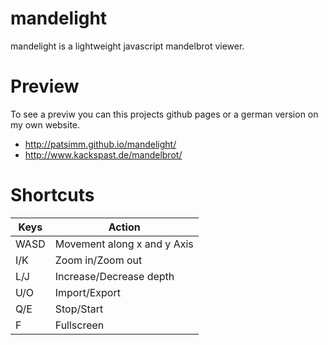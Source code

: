mandelight
==========

mandelight is a lightweight javascript mandelbrot viewer.

Preview
=======

To see a previw you can this projects github pages or a german version on my own
website.
+ http://patsimm.github.io/mandelight/
+ http://www.kackspast.de/mandelbrot/

Shortcuts
=========


| Keys | Action                      |
|------|-----------------------------|
| WASD | Movement along x and y Axis |
| I/K  | Zoom in/Zoom out            |
| L/J  | Increase/Decrease depth     |
| U/O  | Import/Export               |
| Q/E  | Stop/Start                  |
| F    | Fullscreen                  |
